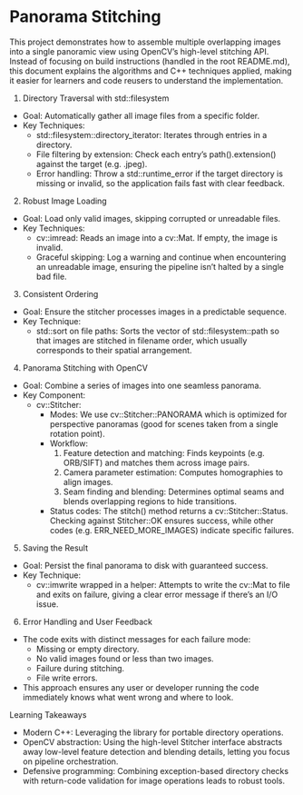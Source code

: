 # Panorama Stitching

This project demonstrates how to assemble multiple overlapping images into a single panoramic view using OpenCV’s high-level stitching API. Instead of focusing on build instructions (handled in the root README.md), this document explains the algorithms and C++ techniques applied, making it easier for learners and code reusers to understand the implementation.

1. Directory Traversal with std::filesystem
- Goal: Automatically gather all image files from a specific folder.
- Key Techniques:
  - std::filesystem::directory_iterator: Iterates through entries in a directory.
  - File filtering by extension: Check each entry’s path().extension() against the target (e.g. .jpeg).
  - Error handling: Throw a std::runtime_error if the target directory is missing or invalid, so the application fails fast with clear feedback.

2. Robust Image Loading
- Goal: Load only valid images, skipping corrupted or unreadable files.
- Key Techniques:
  - cv::imread: Reads an image into a cv::Mat. If empty, the image is invalid.
  - Graceful skipping: Log a warning and continue when encountering an unreadable image, ensuring the pipeline isn’t halted by a single bad file.

3. Consistent Ordering
- Goal: Ensure the stitcher processes images in a predictable sequence.
- Key Technique:
  - std::sort on file paths: Sorts the vector of std::filesystem::path so that images are stitched in filename order, which usually corresponds to their spatial arrangement.

4. Panorama Stitching with OpenCV
- Goal: Combine a series of images into one seamless panorama.
- Key Component:
  - cv::Stitcher:
    - Modes: We use cv::Stitcher::PANORAMA which is optimized for perspective panoramas (good for scenes taken from a single rotation point).
    - Workflow:
      1. Feature detection and matching: Finds keypoints (e.g. ORB/SIFT) and matches them across image pairs.
      2. Camera parameter estimation: Computes homographies to align images.
      3. Seam finding and blending: Determines optimal seams and blends overlapping regions to hide transitions.
    - Status codes: The stitch() method returns a cv::Stitcher::Status. Checking against Stitcher::OK ensures success, while other codes (e.g. ERR_NEED_MORE_IMAGES) indicate specific failures.

5. Saving the Result
- Goal: Persist the final panorama to disk with guaranteed success.
- Key Technique:
  - cv::imwrite wrapped in a helper: Attempts to write the cv::Mat to file and exits on failure, giving a clear error message if there’s an I/O issue.

6. Error Handling and User Feedback
- The code exits with distinct messages for each failure mode:
  - Missing or empty directory.
  - No valid images found or less than two images.
  - Failure during stitching.
  - File write errors.
- This approach ensures any user or developer running the code immediately knows what went wrong and where to look.

Learning Takeaways
- Modern C++: Leveraging the <filesystem> library for portable directory operations.
- OpenCV abstraction: Using the high-level Stitcher interface abstracts away low-level feature detection and blending details, letting you focus on pipeline orchestration.
- Defensive programming: Combining exception-based directory checks with return-code validation for image operations leads to robust tools.
